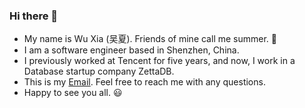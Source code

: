 ### Hi there 👋

- My name is Wu Xia (吴夏). Friends of mine call me summer. :wave:
- I am a software engineer based in Shenzhen, China.
- I previously worked at Tencent for five years, and now, I work in a Database startup company ZettaDB.
- This is my [Email](mailto:wuxia900717@gmail.com). Feel free to reach me with any questions.
- Happy to see you all. :smiley:

<!--
**summerxwu/summerxwu** is a ✨ _special_ ✨ repository because its `README.md` (this file) appears on your GitHub profile.

Here are some ideas to get you started:

- 🔭 I’m currently working on ...
- 🌱 I’m currently learning ...
- 👯 I’m looking to collaborate on ...
- 🤔 I’m looking for help with ...
- 💬 Ask me about ...
- 📫 How to reach me: ...
- 😄 Pronouns: ...
- ⚡ Fun fact: ...
-->

